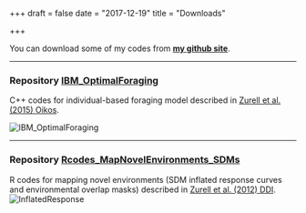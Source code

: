 +++
draft = false
date = "2017-12-19"
title = "Downloads"

+++


You can download some of my codes from [**my github site**](https://github.com/damariszurell).

-------
### Repository [IBM_OptimalForaging](https://github.com/damariszurell/IBM_OptimalForaging)

C++ codes for individual-based foraging model described in [Zurell et al. (2015) Oikos](/extras/publication_list#pub-2015).

![IBM_OptimalForaging](/img/downloads/stork_IBM.png) 

--------
### Repository [Rcodes_MapNovelEnvironments_SDMs](https://github.com/damariszurell/Rcodes_MapNovelEnvironments_SDMs)

R codes for mapping novel environments (SDM inflated response curves and environmental overlap masks) described in [Zurell et al. (2012) DDI](/extras/publication_list#pub-2012).
![InflatedResponse](/img/downloads/inflatedResponseCurves.png)
